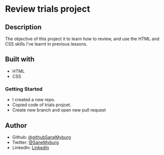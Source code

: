 # Review trials project

## Description

The objective of this project it to learn how to review, and use the HTML and CSS skills I've learnt in previous lessons.

## Built with

- HTML
- CSS

### Getting Started

- I created a new repo.
- Copied code of trials projcet.
- Create new branch and open new pull request

## Author

- Github: [@githubSaneMyburg](https://github.com)
- Twitter: [@SaneMyburg](https://twitter.com)
- LinkedIn: [LinkedIn](https://linkedin.com)
